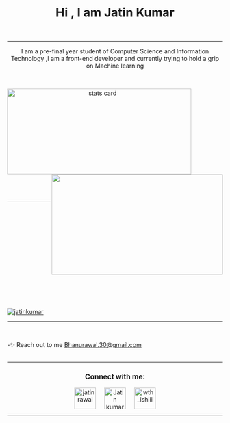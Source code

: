 <h1 align="center">Hi , I am Jatin Kumar</h1>
<br>
<hr>
<p align="center">I am a pre-final year student of Computer Science and Information Technology ,I am a front-end developer and currently trying to hold a grip on Machine learning</p>
<!-- 
<p align="left"> <img src="https://komarev.com/ghpvc/?username=jatinkumar30&label=Profile%20views&color=0e75b6&style=flat" alt="Jatin" /> </p> -->

<br>

<p>
<a align= "center" href="https://github.com/jatinkumar30">
<img alt= "stats card" height="200px" width="430" src="https://github-readme-streak-stats.herokuapp.com/?user=jatinkumar30&theme=radical">
  <img align="right" height="235" width="400px" src="https://64.media.tumblr.com/b1785743b8742d255508773ce5bbc320/tumblr_pp1k8pBF6o1tf04pfo1_640.gifv" /> </a>
  
<!--   for image -->
<!-- <img align="right" height="250" width="300" src="https://cdn.dribbble.com/users/2238041/screenshots/4763918/working.gif" /> </a>
</p> -->

  <div align="center">
    <br>
    <br>
    <hr>
    <br>
    <br>
    <img style="padding-left : 200em;" src="https://github-readme-stats.vercel.app/api?username=Jatinkumar30&show_icons=true&theme=radical" />
    <br>
  </div>

<!-- <img align="center" src="https://github-readme-stats.vercel.app/api/top-langs/?username=jatinkumar30&layout=compact)](https://github.com/anuraghazra/github-readme-stats" />
 -->

  <br><br>
<div>
    <p align="left"> <a href="https://twitter.com/jatinrawal30" target="blank"><img src="https://img.shields.io/twitter/follow/jatinrawal30?logo=twitter&style=for-the-badge" alt="jatinkumar" /></a> </p>
</div>


  <hr>
  <br>
  
-✨ Reach out to me Bhanurawal.30@gmail.com
<br><br>
<hr>
  
  <h3 align="center">Connect with me:</h3>
<p align="center">
<a href="https://twitter.com/jatinrawal30" target="blank"><img align="center" src="https://img.icons8.com/cute-clipart/64/000000/twitter.png" alt="jatinrawal" height="50" width="50" /></a> &nbsp;&nbsp;&nbsp;
<a href="https://www.linkedin.com/in/jatin-kumar-84612112b//" target="blank"><img align="center" src="https://img.icons8.com/cute-clipart/64/000000/linkedin.png" alt="Jatin kumar" height="50" width="50" /></a>&nbsp;&nbsp;&nbsp;&nbsp;
<a href="https://instagram.com/_me_jatin__" target="blank"><img align="center" src="https://img.icons8.com/cute-clipart/64/000000/instagram-new.png" alt="wth_ishiii" height="50" width="50" /></a>
</p>
  <hr>
